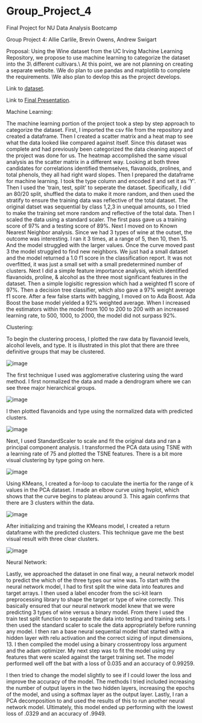 # Group_Project_4
Final Project for NU Data Analysis Bootcamp


Group Project 4:
Allie Carlile, Brevin Owens, Andrew Swigart 

Proposal: Using the Wine dataset from the UC Irving Machine Learning Repository, we propose to use machine learning to categorize the dataset into the 3\ different cultivars.\ At this point, we are not planning on creating a separate website. \We do plan to use pandas and matplotlib to complete the requirements. \We also plan to devlop this as the project develops.

Link to [dataset](https://archive-beta.ics.uci.edu/dataset/109/wine). 
  
Link to [Final Presentation](https://docs.google.com/presentation/d/1ikYg4b-R3-4N2AANHYisRfPp_l-8DsIO1cyvHnU9w_Y/edit#slide=id.p).

Machine Learning:

The machine learning portion of the project took a step by step approach to categorize the dataset. First, I imported the csv file from the repository and created a dataframe. Then I created a scatter matrix and a heat map to see what the data looked like compared against itself. Since this dataset was complete and had previously been categorized the data cleaning aspect of the project was done for us. The heatmap accomplished the same visual analysis as the scatter matrix in a different way. Looking at both three candidates for correlations identified themselves, flavanoids, prolines, and total phenols, they all had right ward slopes.  Then I prepared the dataframe for machine learning. I took the type column and encoded it and set it as 'Y'. Then I used the 'train, test, split' to seperate the dataset. Specifically, I did an 80/20 split, shuffled the data to make it more random, and then used the stratify to ensure the training data was reflective of the total dataset. The original datset was sequential by class 1,2,3 in unequal amounts, so I tried to make the training set more random and reflective of the total data. Then I scaled the data using a standard scaler. The first pass gave us a training score of 97% and a testing score of 89%. Next I moved on to Known Nearest Neighbor analysis. Since we had 3 types of wine at the outset, the outcome was interesting. I ran it 3 times, at a range of 5, then 10, then 15. And the model struggled with the larger values. Once the curve moved past 3 the model struggled to find new neighbors. We just had a small dataset and the model returned a 1.0 f1 score in the classification report. It was not overfitted, it was just a small set with a small predetermined number of clusters. Next I did a simple feature importance analysis, which identified flavanoids, proline, & alcohol as the three most significant features in the dataset. Then a simple logisitic regression which had a weighted f1 score of 97%. Then a decision tree classifier, which also gave a 97% weight average f1 score. After a few false starts with bagging, I moved on to Ada Boost. Ada Boost the base model yielded a 92% weighted average. When I increased the estimators within the model from 100 to 200 to 200 with an increased learning rate, to 500, 1000, to 2000, the model did not surpass 92%. 



Clustering: 

To begin the clustering process, I plotted the raw data by flavanoid levels, alcohol levels, and type. It is illustrated in this plot that there are three definitive groups that may be clustered.

![image](https://user-images.githubusercontent.com/105824024/205749667-7c6a4551-f12d-4e4a-9ebe-397fd4ce773b.png)

The first technique I used was agglomerative clustering using the ward method. I first normalized the data and made a dendrogram where we can see three major hierarchical groups.

![image](https://user-images.githubusercontent.com/105824024/205751758-b37c0c22-6dbb-44b5-a447-3a3b5fde7b39.png)

I then plotted flavanoids and type using the normalized data with predicted clusters.

![image](https://user-images.githubusercontent.com/105824024/205752026-29f18083-b05c-43dd-886c-90266a0b3eb5.png)

Next, I used StandardScaler to scale and fit the original data and ran a principal component analysis. I transformed the PCA data using TSNE with a learning rate of 75 and plotted the TSNE features. There is a bit more visual clustering by type going on here. 

![image](https://user-images.githubusercontent.com/105824024/205752664-db8f98e8-c3e8-4c94-b06a-83f6944b8415.png)

Using KMeans, I created a for-loop to caculate the inertia for the range of k values in the PCA dataset. I made an elbow curve using hvplot, which shows that the curve begins to plateau around 3. This again confirms that there are 3 clusters within the data.

![image](https://user-images.githubusercontent.com/105824024/205753785-508b009b-67f1-48ba-a91d-54039baa7c78.png)

After initializing and training the KMeans model, I created a return dataframe with the predicted clusters. This technique gave me the best visual result with three clear clusters. 

![image](https://user-images.githubusercontent.com/105824024/205754564-41c4afba-014e-4743-8f86-d5a5c555d2f2.png)



Neural Network: 

Lastly, we approached the dataset in one final way, a neural network model to predict the which of the three types our wine was. To start with the neural network model, I had to first split the wine data into features and target arrays. I then used a label encoder from the sci-kit learn preprocessing library to shape the target or type of wine correctly. This basically ensured that our neural network model knew that we were predicting 3 types of wine versus a binary model. From there I used the train test split function to separate the data into testing and training sets. I then used the standard scaler to scale the data appropriately before running any model. I then ran a base neural sequential model that started with a hidden layer with relu activation and the correct sizing of input dimensions, 13. I then compiled the model using a binary crossentropy loss argument and the adam optimizer. My next step was to fit the model using my features that were scaled against the target training set. The model performed well off the bat with a loss of 0.035 and an accuracy of 0.99259. 

I then tried to change the model slightly to see if I could lower the loss and improve the accuracy of the model. The methods I tried included increasing the number of output layers in the two hidden layers, increasing the epochs of the model, and using a softmax layer as the output layer. Lastly, I ran a PCA decomposition to and used the results of this to run another neural network model. Ultimately, this model ended up performing with the lowest loss of .0329 and an accuracy of .9949.
